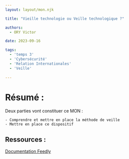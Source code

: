 ```yaml
---
layout: layout/mon.njk

title: "Vieille technologie ou Veille technologique ?"

authors:
  - ORY Victor

date: 2023-09-16

tags:
  - 'temps 3'
  - 'Cybersécurité'
  - 'Relation Internationales'
  - 'Veille'
  
---
```

# Résumé :

Deux parties vont constituer ce MON :

    - Comprendre et mettre en place la méthode de veille 
    - Mettre en place ce dispositif

## Ressources :

[Documentation Feedly](https://docs.feedly.com/)